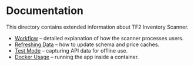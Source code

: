 # Documentation

This directory contains extended information about TF2 Inventory Scanner.

- [Workflow](workflow.md) – detailed explanation of how the scanner processes users.
- [Refreshing Data](refresh.md) – how to update schema and price caches.
- [Test Mode](test_mode.md) – capturing API data for offline use.
- [Docker Usage](docker.md) – running the app inside a container.
